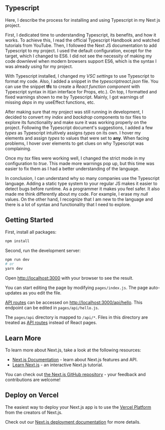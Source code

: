 ## Typescript

Here, I describe the process for installing and using Typescript in my Next js project.

First, I dedicated time to understanding Typescript, its benefits, and how it works. To achieve this, I read the official Typescript Handbook and watched tutorials from YouTube. Then, I followed the Next JS documentation to add Typescript to my project. I used the default configuration, except for the target, which I changed to ES6. I did not see the necessity of making my code downlevel when modern browsers support ES6, which is the syntax I was already using for my project.

With Typescript installed, I  changed my *VSC settings* to use Typescript to format my code. Also, I added a snippet in the *typescriptreact.json* file. You can use the snippet **tfc** to create a *React function component* with Typescript syntax in it(an interface for Props, etc.). On top, I formatted and fixed warnings shown to me by Typescript. Mainly, I got warnings of missing *deps* in my useEffect functions, etc.

After making sure that my project was still running in development, I decided to convert my *index* and *backdrop* components to *tsx* files to explore its functionality and make sure it was working properly on the project. Following the Typescript document's suggestions, I added a few *types* as Typescript intuitively assigns *types* on its own. I hover my elements and assign *types* to values that were set to **any**. When facing problems, I hover over elements to get clues on why Typescript was complaining.

Once my *tsx* files were working well, I changed the strict mode in my configuration to *true*. This made more warnings pop up, but this time was easier to fix them as I had a better understanding of the language.

In conclusion, I can understand why so many companies use the Typescript language. Adding a static type system to your regular JS makes it easier to detect bugs before runtime. As a programmer it makes you feel safer. It also made me think differently about my code. For example, I erase my *null* values. On the other hand, I recognize that I am new to the language and there is a lot of syntax and functionality that I need to explore.

## Getting Started

First, install all packages:

```bash
npm install
```

Second, run the development server:

```bash
npm run dev
# or
yarn dev
```

Open [http://localhost:3000](http://localhost:3000) with your browser to see the result.

You can start editing the page by modifying `pages/index.js`. The page auto-updates as you edit the file.

[API routes](https://nextjs.org/docs/api-routes/introduction) can be accessed on [http://localhost:3000/api/hello](http://localhost:3000/api/hello). This endpoint can be edited in `pages/api/hello.js`.

The `pages/api` directory is mapped to `/api/*`. Files in this directory are treated as [API routes](https://nextjs.org/docs/api-routes/introduction) instead of React pages.

## Learn More

To learn more about Next.js, take a look at the following resources:

- [Next.js Documentation](https://nextjs.org/docs) - learn about Next.js features and API.
- [Learn Next.js](https://nextjs.org/learn) - an interactive Next.js tutorial.

You can check out [the Next.js GitHub repository](https://github.com/vercel/next.js/) - your feedback and contributions are welcome!

## Deploy on Vercel

The easiest way to deploy your Next.js app is to use the [Vercel Platform](https://vercel.com/new?utm_medium=default-template&filter=next.js&utm_source=create-next-app&utm_campaign=create-next-app-readme) from the creators of Next.js.

Check out our [Next.js deployment documentation](https://nextjs.org/docs/deployment) for more details.
